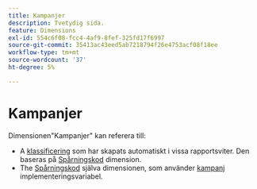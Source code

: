```yaml
---
title: Kampanjer
description: Tvetydig sida.
feature: Dimensions
exl-id: 554c6f08-fcc4-4af9-8fef-325fd17f6997
source-git-commit: 35413ac43eed5ab7218794f26e4753acf08f18ee
workflow-type: tm+mt
source-wordcount: '37'
ht-degree: 5%

---
```


# Kampanjer

Dimensionen&quot;Kampanjer&quot; kan referera till:

* A [klassificering](../classifications/c-classifications.md) som har skapats automatiskt i vissa rapportsviter. Den baseras på [Spårningskod](tracking-code.md) dimension.
* The [Spårningskod](tracking-code.md) själva dimensionen, som använder [kampanj](/help/implement/vars/page-vars/campaign.md) implementeringsvariabel.
